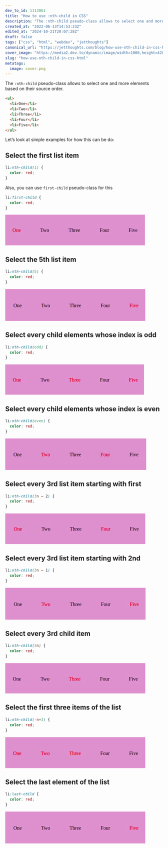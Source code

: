```yaml
---
dev_to_id: 1113061
title: "How to use :nth-child in CSS"
description: "The :nth-child pseudo-class allows to select one and more elements based on their source..."
created_at: "2022-06-13T14:53:23Z"
edited_at: "2024-10-21T20:07:28Z"
draft: false
tags: ["css", "html", "webdev", "jetthoughts"]
canonical_url: "https://jetthoughts.com/blog/how-use-nth-child-in-css-html/"
cover_image: "https://media2.dev.to/dynamic/image/width=1000,height=420,fit=cover,gravity=auto,format=auto/https%3A%2F%2Fdev-to-uploads.s3.amazonaws.com%2Fuploads%2Farticles%2Fe9rve6b255r7off0ugz2.png"
slug: "how-use-nth-child-in-css-html"
metatags:
  image: cover.png
---
```

The `:nth-child` pseudo-class allows to select one and more elements based on their source order.
```html
<ul>
  <li>One</li>
  <li>Two</li>
  <li>Three</li>
  <li>Four</li>
  <li>Five</li>
</ul>
```
Let’s look at simple examples for how this can be do:

## Select the first list item
```css
li:nth-child(1) {
  color: red;
}
```
Also, you can use `first-child` pseudo-class for this
```css
li:first-child {
  color: red;
}
```
![Image description](file_0.png)

## Select the 5th list item
```css
li:nth-child(5) {
  color: red;
}
```
![Image description](file_1.png)


## Select every child elements whose index is odd
```css
li:nth-child(odd) {
  color: red;
}
```
![Image description](file_2.png)

## Select every child elements whose index is even
```css
li:nth-child(even) {
  color: red;
}
```
![Image description](file_3.png)

## Select every 3rd list item starting with first
```css
li:nth-child(3n — 2) {
  color: red;
}
```
![Image description](file_4.png)

## Select every 3rd list item starting with 2nd
```css
li:nth-child(3n — 1) {
  color: red;
}
```
![Image description](file_5.png)
  
## Select every 3rd child item
```css
li:nth-child(3n) {
  color: red;
}
```
![Image description](file_6.png)

## Select the first three items of the list
```css
li:nth-child(-n+3) {
  color: red;
}
```
![Image description](file_7.png)
      
## Select the last element of the list
```css
li:last-child {
  color: red;
}
```
![Image description](file_8.png)
 